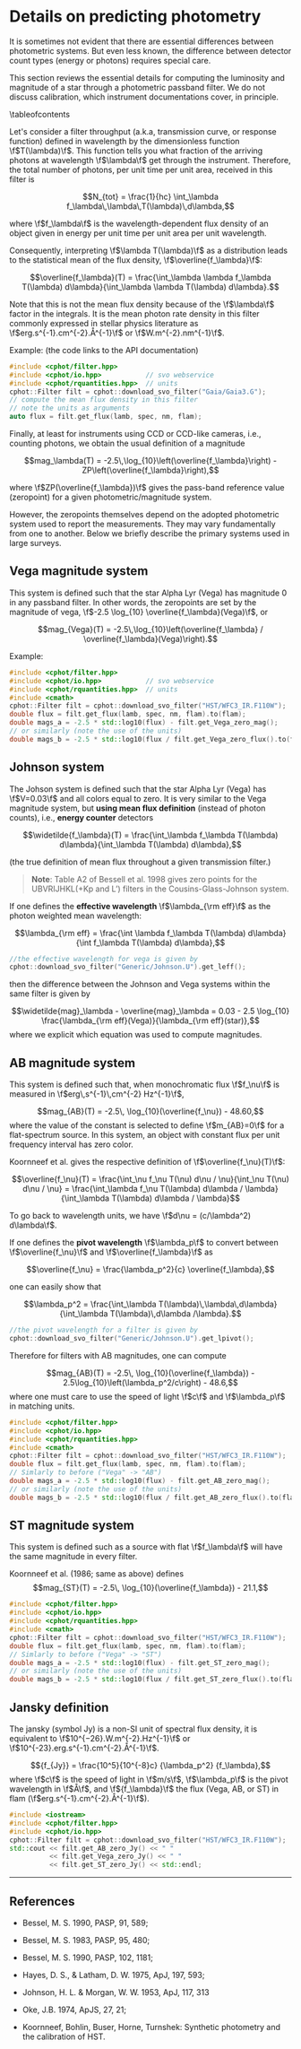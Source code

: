 # Details on predicting photometry

It is sometimes not evident that there are essential differences between photometric systems. But even less known, the difference between detector count types (energy or photons) requires special care.

This section reviews the essential details for computing the luminosity and magnitude of a star through a photometric passband filter. We do not discuss calibration, which instrument documentations cover, in principle.

\tableofcontents

Let's consider a filter throughput (a.k.a, transmission curve, or response function) defined in wavelength by the dimensionless function \f$T(\lambda)\f$. This function tells you what fraction of the arriving photons at wavelength \f$\lambda\f$ get through the instrument.  Therefore, the total number of photons, per unit time per unit area, received in this filter is

$$N_{tot} = \frac{1}{hc} \int_\lambda f_\lambda\,\lambda\,T(\lambda)\,d\lambda,$$

where \f$f_\lambda\f$ is the wavelength-dependent flux density of an object given in energy per unit time per unit area per unit wavelength.

Consequently, interpreting \f$\lambda T(\lambda)\f$ as a distribution leads to the statistical mean of the flux density, \f$\overline{f_\lambda}\f$:

$$\overline{f_\lambda}(T) = \frac{\int_\lambda \lambda f_\lambda T(\lambda) d\lambda}{\int_\lambda \lambda T(\lambda) d\lambda}.$$

Note that this is not the mean flux density because of the \f$\lambda\f$ factor in the integrals. It is the mean photon rate density in this filter commonly expressed in stellar physics literature as \f$erg.s^{-1}.cm^{-2}.Å^{-1}\f$ or \f$W.m^{-2}.nm^{-1}\f$.

Example: (the code links to the API documentation)
```cpp
#include <cphot/filter.hpp>
#include <cphot/io.hpp>           // svo webservice
#include <cphot/rquantities.hpp>  // units
cphot::Filter filt = cphot::download_svo_filter("Gaia/Gaia3.G");
// compute the mean flux density in this filter
// note the units as arguments
auto flux = filt.get_flux(lamb, spec, nm, flam);
```

Finally, at least for instruments using CCD or CCD-like cameras, i.e., counting photons, we obtain the usual definition of a magnitude

$$mag_\lambda(T) = -2.5\,\log_{10}\left(\overline{f_\lambda}\right) - ZP\left(\overline{f_\lambda}\right),$$

where \f$ZP(\overline{f_\lambda})\f$ gives the pass-band reference value (zeropoint) for a given photometric/magnitude system.

However, the zeropoints themselves depend on the adopted photometric system used to report the measurements. They may vary fundamentally from one to another.  Below we briefly describe the primary systems used in large surveys.


## Vega magnitude system

This system is defined such that the star Alpha Lyr (Vega) has magnitude 0 in any passband filter. In other words, the zeropoints are set by the magnitude of vega, \f$-2.5 \log_{10} \overline{f_\lambda}(Vega)\f$, or

$$mag_{Vega}(T) = -2.5\,\log_{10}\left(\overline{f_\lambda} / \overline{f_\lambda}(Vega)\right).$$

Example:
```cpp
#include <cphot/filter.hpp>
#include <cphot/io.hpp>           // svo webservice
#include <cphot/rquantities.hpp>  // units
#include <cmath>
cphot::Filter filt = cphot::download_svo_filter("HST/WFC3_IR.F110W");
double flux = filt.get_flux(lamb, spec, nm, flam).to(flam);
double mags_a = -2.5 * std::log10(flux) - filt.get_Vega_zero_mag();
// or similarly (note the use of the units)
double mags_b = -2.5 * std::log10(flux / filt.get_Vega_zero_flux().to(flam));
```

## Johnson system

The Johson system is defined such that the star Alpha Lyr (Vega) has \f$V=0.03\f$ and all colors equal to zero. It is very similar to the Vega magnitude system, but **using mean flux definition** (instead of photon counts), i.e., **energy
counter** detectors

$$\widetilde{f_\lambda}(T) = \frac{\int_\lambda f_\lambda T(\lambda) d\lambda}{\int_\lambda T(\lambda) d\lambda},$$

(the true definition of mean flux throughout a given transmission filter.)

> **Note**: Table A2 of Bessell et al. 1998 gives zero points for the UBVRIJHKL(+Kp and L’) filters in the Cousins-Glass-Johnson system.

If one defines the **effective wavelength** \f$\lambda_{\rm eff}\f$ as the photon weighted mean wavelength:

$$\lambda_{\rm eff} = \frac{\int \lambda f_\lambda T(\lambda) d\lambda}{\int f_\lambda T(\lambda) d\lambda},$$

```cpp
//the effective wavelength for vega is given by
cphot::download_svo_filter("Generic/Johnson.U").get_leff();
```

then the difference between the Johnson and Vega systems within the same filter is given by

$$\widetilde{mag}_\lambda - \overline{mag}_\lambda = 0.03 - 2.5 \log_{10} \frac{\lambda_{\rm eff}(Vega)}{\lambda_{\rm eff}(star)},$$
where we explicit which equation was used to compute magnitudes.

## AB magnitude system

This system is defined such that, when monochromatic flux \f$f_\nu\f$ is measured in \f$erg\,s^{-1}\,cm^{-2} Hz^{-1}\f$,

$$mag_{AB}(T) = -2.5\, \log_{10}(\overline{f_\nu}) - 48.60,$$
where the value of the constant is selected to define \f$m_{AB}=0\f$ for a
flat-spectrum source. In this system, an object with constant flux per unit frequency interval has zero color.

Koornneef et al. gives the respective definition of \f$\overline{f_\nu}(T)\f$:

$$\overline{f_\nu}(T) = \frac{\int_\nu f_\nu T(\nu) d\nu / \nu}{\int_\nu T(\nu) d\nu / \nu}
= \frac{\int_\lambda f_\nu T(\lambda) d\lambda / \lambda}{\int_\lambda T(\lambda) d\lambda / \lambda}$$

To go back to wavelength units, we have \f$d\nu = (c/\lambda^2) d\lambda\f$.

If one defines the **pivot wavelength** \f$\lambda_p\f$ to convert between \f$\overline{f_\nu}\f$ and \f$\overline{f_\lambda}\f$ as

$$\overline{f_\nu} = \frac{\lambda_p^2}{c} \overline{f_\lambda},$$

one can easily show that

$$\lambda_p^2 = \frac{\int_\lambda T(\lambda)\,\lambda\,d\lambda}{\int_\lambda T(\lambda)\,d\lambda /\lambda}.$$

```cpp
//the pivot wavelength for a filter is given by
cphot::download_svo_filter("Generic/Johnson.U").get_lpivot();
```

Therefore for filters with AB magnitudes, one can compute

$$mag_{AB}(T) = -2.5\, \log_{10}(\overline{f_\lambda}) - 2.5\log_{10}\left(\lambda_p^2/c\right) - 48.6,$$
where one must care to use the speed of light \f$c\f$ and \f$\lambda_p\f$ in matching units.

```cpp
#include <cphot/filter.hpp>
#include <cphot/io.hpp>
#include <cphot/rquantities.hpp>
#include <cmath>
cphot::Filter filt = cphot::download_svo_filter("HST/WFC3_IR.F110W");
double flux = filt.get_flux(lamb, spec, nm, flam).to(flam);
// Simlarly to before ("Vega" -> "AB")
double mags_a = -2.5 * std::log10(flux) - filt.get_AB_zero_mag();
// or similarly (note the use of the units)
double mags_b = -2.5 * std::log10(flux / filt.get_AB_zero_flux().to(flam));
```



## ST magnitude system

This system is defined such as a source with flat \f$f_\lambda\f$ will have the same magnitude in every filter.

Koornneef et al. (1986; same as above) defines
$$mag_{ST}(T) = -2.5\, \log_{10}(\overline{f_\lambda}) - 21.1,$$

```cpp
#include <cphot/filter.hpp>
#include <cphot/io.hpp>
#include <cphot/rquantities.hpp>
#include <cmath>
cphot::Filter filt = cphot::download_svo_filter("HST/WFC3_IR.F110W");
double flux = filt.get_flux(lamb, spec, nm, flam).to(flam);
// Simlarly to before ("Vega" -> "ST")
double mags_a = -2.5 * std::log10(flux) - filt.get_ST_zero_mag();
// or similarly (note the use of the units)
double mags_b = -2.5 * std::log10(flux / filt.get_ST_zero_flux().to(flam));
```


## Jansky definition

The jansky (symbol Jy) is a non-SI unit of spectral flux density, it is equivalent to
\f$10^{−26}.W.m^{-2}.Hz^{-1}\f$ or
\f$10^{-23}.erg.s^{-1}.cm^{-2}.Å^{-1}\f$.

$${f_{Jy}} = \frac{10^5}{10^{-8}c} {\lambda_p^2} {f_\lambda},$$
where \f$c\f$ is the speed of light in \f$m/s\f$,  \f$\lambda_p\f$ is the pivot wavelength in \f$Å\f$, and \f${f_\lambda}\f$ the flux (Vega, AB, or ST) in flam (\f$erg.s^{-1}.cm^{-2}.Å^{-1}\f$).

```cpp
#include <iostream>
#include <cphot/filter.hpp>
#include <cphot/io.hpp>
cphot::Filter filt = cphot::download_svo_filter("HST/WFC3_IR.F110W");
std::cout << filt.get_AB_zero_Jy() << " "
          << filt.get_Vega_zero_Jy() << " "
          << filt.get_ST_zero_Jy() << std::endl;
```

---
## References

* Bessel, M. S. 1990, PASP, 91, 589;

* Bessel, M. S. 1983, PASP, 95, 480;

* Bessel, M. S. 1990, PASP, 102, 1181;

* Hayes, D. S., \& Latham, D. W. 1975, ApJ, 197, 593;

* Johnson, H. L. \& Morgan, W. W. 1953, ApJ, 117, 313

* Oke, J.B. 1974, ApJS, 27, 21;

* Koornneef, Bohlin, Buser, Horne, Turnshek: Synthetic photometry and the calibration of HST.
